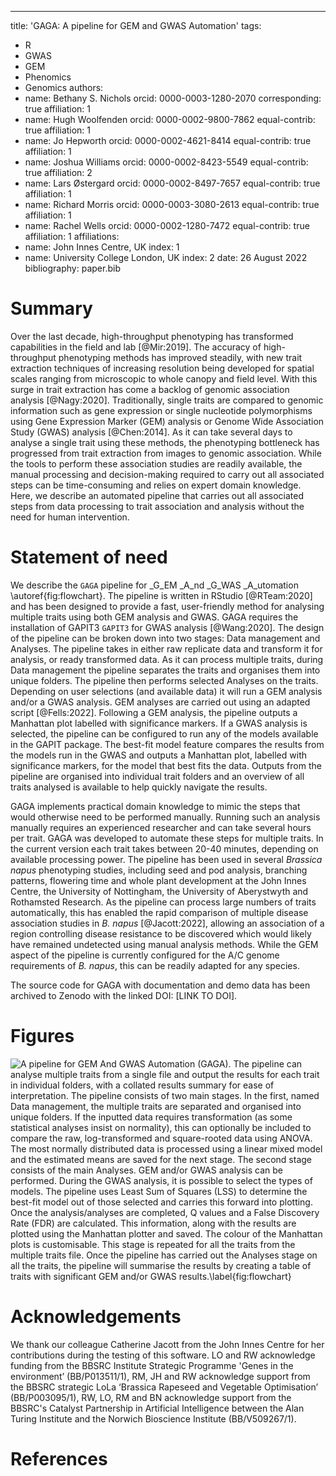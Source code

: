 ---
title: 'GAGA: A pipeline for GEM and GWAS Automation'
tags:
  - R
  - GWAS
  - GEM
  - Phenomics
  - Genomics
authors:
  - name: Bethany S. Nichols
    orcid: 0000-0003-1280-2070
    corresponding: true
    affiliation: 1
  - name: Hugh Woolfenden
    orcid: 0000-0002-9800-7862
    equal-contrib: true 
    affiliation: 1
- name: Jo Hepworth
    orcid: 0000-0002-4621-8414
    equal-contrib: true 
    affiliation: 1
- name: Joshua Williams
    orcid: 0000-0002-8423-5549
    equal-contrib: true 
    affiliation: 2
- name: Lars Østergard
    orcid: 0000-0002-8497-7657
    equal-contrib: true 
    affiliation: 1
- name: Richard Morris
    orcid: 0000-0003-3080-2613
    equal-contrib: true 
    affiliation: 1
 - name: Rachel Wells
    orcid: 0000-0002-1280-7472
    equal-contrib: true 
    affiliation: 1
affiliations:
 - name: John Innes Centre, UK
   index: 1
 - name: University College London, UK
   index: 2
date: 26 August 2022
bibliography: paper.bib

# Summary

Over the last decade, high-throughput phenotyping has transformed capabilities in the field and lab [@Mir:2019]. The accuracy of high-throughput phenotyping methods has improved steadily, with new trait extraction techniques of increasing resolution being developed for spatial scales ranging from microscopic to whole canopy and field level. With this surge in trait extraction has come a backlog of genomic association analysis [@Nagy:2020]. Traditionally, single traits are compared to genomic information such as gene expression or single nucleotide polymorphisms using Gene Expression Marker (GEM) analysis or Genome Wide Association Study (GWAS) analysis [@Chen:2014]. As it can take several days to analyse a single trait using these methods, the phenotyping bottleneck has progressed from trait extraction from images to genomic association. While the tools to perform these association studies are readily available, the manual processing and decision-making required to carry out all associated steps can be time-consuming and relies on expert domain knowledge. Here, we describe an automated pipeline that carries out all associated steps from data processing to trait association and analysis without the need for human intervention.


# Statement of need

We describe the `GAGA` pipeline for _G_EM _A_nd _G_WAS _A_utomation \autoref{fig:flowchart}. The pipeline is written in RStudio [@RTeam:2020] and has been designed to provide a fast, user-friendly method for analysing multiple traits using both GEM analysis and GWAS. GAGA requires the installation of GAPIT3 `GAPIT3` for GWAS analysis [@Wang:2020]. The design of the pipeline can be broken down into two stages: Data management and Analyses. The pipeline takes in either raw replicate data and transform it for analysis, or ready transformed data. As it can process multiple traits, during Data management the pipeline separates the traits and organises them into unique folders. The pipeline then performs selected Analyses on the traits. Depending on user selections (and available data) it will run a GEM analysis and/or a GWAS analysis. GEM analyses are carried out using an adapted script [@Fells:2022]. Following a GEM analysis, the pipeline outputs a Manhattan plot labelled with significance markers. If a GWAS analysis is selected, the pipeline can be configured to run any of the models available in the GAPIT package. The best-fit model feature compares the results from the models run in the GWAS and outputs a Manhattan plot, labelled with significance markers, for the model that best fits the data. Outputs from the pipeline are organised into individual trait folders and an overview of all traits analysed is available to help quickly navigate the results. 

GAGA implements practical domain knowledge to mimic the steps that would otherwise need to be performed manually. Running such an analysis manually requires an experienced researcher and can take several hours per trait. GAGA was developed to automate these steps for multiple traits. In the current version each trait takes between 20-40 minutes, depending on available processing power. The pipeline has been used in several *Brassica napus* phenotyping studies, including seed and pod analysis, branching patterns, flowering time and whole plant development at the John Innes Centre, the University of Nottingham, the University of Aberystwyth and Rothamsted Research. As the pipeline can process large numbers of traits automatically, this has enabled the rapid comparison of multiple disease association studies in *B. napus* [@Jacott:2022], allowing an association of a region controlling disease resistance to be discovered which would likely have remained undetected using manual analysis methods. While the GEM aspect of the pipeline is currently configured for the A/C genome requirements of *B. napus*, this can be readily adapted for any species. 

The source code for GAGA with documentation and demo data has been archived to Zenodo with the linked DOI: [LINK TO DOI]. 

# Figures

![A pipeline for GEM And GWAS Automation (GAGA). The pipeline can analyse multiple traits from a single file and output the results for each trait in individual folders, with a collated results summary for ease of interpretation. The pipeline consists of two main stages. In the first, named Data management, the multiple traits are separated and organised into unique folders. If the inputted data requires transformation (as some statistical analyses insist on normality), this can optionally be included to compare the raw, log-transformed and square-rooted data using ANOVA. The most normally distributed data is processed using a linear mixed model and the estimated means are saved for the next stage. The second stage consists of the main Analyses. GEM and/or GWAS analysis can be performed. During the GWAS analysis, it is possible to select the types of models. The pipeline uses Least Sum of Squares (LSS) to determine the best-fit model out of those selected and carries this forward into plotting. Once the analysis/analyses are completed, Q values and a False Discovery Rate (FDR) are calculated. This information, along with the results are plotted using the Manhattan plotter and saved. The colour of the Manhattan plots is customisable. This stage is repeated for all the traits from the multiple traits file. Once the pipeline has carried out the Analyses stage on all the traits, the pipeline will summarise the results by creating a table of traits with significant GEM and/or GWAS results.\label{fig:flowchart}](https://github.com/bsnichols/GAGA/blob/main/pipeline_flowchart.png)

# Acknowledgements

We thank our colleague Catherine Jacott from the John Innes Centre for her contributions during the testing of this software. LO and RW acknowledge funding from the BBSRC Institute Strategic Programme 'Genes in the environment’ (BB/P013511/1), RM, JH and RW acknowledge support from the BBSRC strategic LoLa ‘Brassica Rapeseed and Vegetable Optimisation’ (BB/P003095/1), RW, LO, RM and BN acknowledge support from the BBSRC's Catalyst Partnership in Artificial Intelligence between the Alan Turing Institute and the Norwich Bioscience Institute (BB/V509267/1). 

# References


